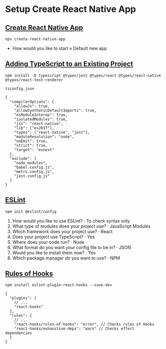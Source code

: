 # Setup Create React Native App

## [Create React Native App](https://github.com/expo/create-react-native-app)

```
npx create-react-native-app
```

- How would you like to start » Default new app

## [Adding TypeScript to an Existing Project](https://reactnative.dev/docs/typescript#adding-typescript-to-an-existing-project)

```
npm install -D typescript @types/jest @types/react @types/react-native @types/react-test-renderer
```

```
tsconfig.json

{
  "compilerOptions": {
    "allowJs": true,
    "allowSyntheticDefaultImports": true,
    "esModuleInterop": true,
    "isolatedModules": true,
    "jsx": "react-native",
    "lib": ["es2017"],
    "types": ["react-native", "jest"],
    "moduleResolution": "node",
    "noEmit": true,
    "strict": true,
    "target": "esnext"
  },
  "exclude": [
    "node_modules",
    "babel.config.js",
    "metro.config.js",
    "jest.config.js"
  ]
}
```

## [ESLint](https://eslint.org)

```
npm init @eslint/config
```

1. How would you like to use ESLint? · To check syntax only
2. What type of modules does your project use? · JavaScript Modules
3. Which framework does your project use? · React
4. Does your project use TypeScript? · Yes
5. Where does your code run? · Node
6. What format do you want your config file to be in? · JSON
7. Would you like to install them now? · Yes
8. Which package manager do you want to use? · NPM

## [Rules of Hooks](https://reactjs.org/docs/hooks-rules.html)

```
npm install eslint-plugin-react-hooks --save-dev
```

```
{
  "plugins": [
    // ...
    "react-hooks"
  ],
  "rules": {
    // ...
    "react-hooks/rules-of-hooks": "error", // Checks rules of Hooks
    "react-hooks/exhaustive-deps": "warn" // Checks effect dependencies
  }
}
```
